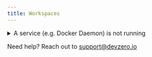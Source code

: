 ```yaml
---
title: Workspaces
---
```


<details>

<summary>A service (e.g. Docker Daemon) is not running</summary>

Occasionally services like Docker daemon can fail to start when you launch your workspace. If that happens, just use your connected terminal session to run the appropriate command -- for example: `sudo systemctl start docker`

</details>

Need help? Reach out to [support@devzero.io](mailto:support@devzero.io)
